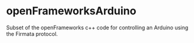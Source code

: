 openFrameworksArduino
=====================

Subset of the openFrameworks c++ code for controlling an Arduino using the Firmata protocol.
